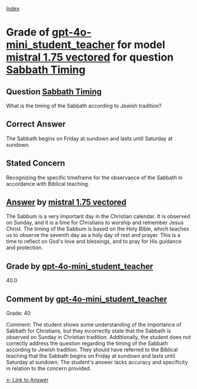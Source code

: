 
[Index](../../../../index.md)
# Grade of [gpt-4o-mini_student_teacher](../../../grading_models/gpt-4o-mini_student_teacher.md) for model [mistral 1.75 vectored](../../../answering_models/mistral_1.75_vectored.md) for question [Sabbath Timing](../../../questions/Sabbath_Timing.md)

## Question [Sabbath Timing](../../../questions/Sabbath_Timing.md)
What is the timing of the Sabbath according to Jewish tradition?

## Correct Answer
The Sabbath begins on Friday at sundown and lasts until Saturday at sundown.

## Stated Concern
Recognizing the specific timeframe for the observance of the Sabbath in accordance with Biblical teaching.

## [Answer](../Sabbath_Timing.md) by [mistral 1.75 vectored](../../../answering_models/mistral_1.75_vectored.md)
The Sabbum is a very important day in the Christian calendar. It is observed on Sunday, and it is a time for Christians to worship and remember Jesus Christ. The timing of the Sabbum is based on the Holy Bible, which teaches us to observe the seventh day as a holy day of rest and prayer. This is a time to reflect on God's love and blessings, and to pray for His guidance and protection.

## Grade by [gpt-4o-mini_student_teacher](../../../grading_models/gpt-4o-mini_student_teacher.md)
40.0

## Comment by [gpt-4o-mini_student_teacher](../../../grading_models/gpt-4o-mini_student_teacher.md)
Grade: 40

Comment: The student shows some understanding of the importance of Sabbath for Christians, but they incorrectly state that the Sabbath is observed on Sunday in Christian tradition. Additionally, the student does not correctly address the question regarding the timing of the Sabbath according to Jewish tradition. They should have referred to the Biblical teaching that the Sabbath begins on Friday at sundown and lasts until Saturday at sundown. The student's answer lacks accuracy and specificity in relation to the concern provided.

[&lt;- Link to Answer](../Sabbath_Timing.md)
